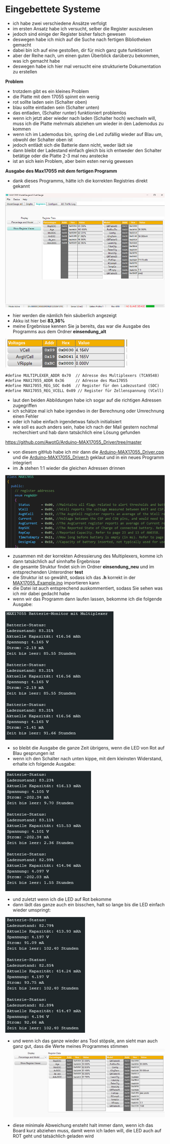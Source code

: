 # Eingebettete Systeme

- ich habe zwei verschiedene Ansätze verfolgt
- im ersten Ansatz habe ich versucht, selber die Register auszulesen
- jedoch sind einige der Register bisher falsch gewesen
- deswegen habe ich mich auf die Suche nach fertigen Bibliotheken gemacht
- dabei bin ich auf eine gestoßen, dir für mich ganz gute funktioniert
- aber der Reihe nach, um einen guten Überblick darüberzu bekommen, was ich gemacht habe
- deswegen habe ich hier mal versucht eine strukturierte Dokumentation zu erstellen

**Problem**
- trotzdem gibt es ein kleines Problem
- die Platte mit dem 17055 spinnt ein wenig
- rot sollte laden sein (Schalter oben)
- blau sollte eintladen sein (Schalter unten)
- das entladen, (Schalter runter) funktioniert problemlos
- wenn ich jetzt aber wieder nach laden (Schalter hoch) wechseln will, muss ich die Platte mehrmals abziehen um wieder in den Lademodus zu kommen
- wenn ich im Lademodus bin, spring die Led zufällig wieder auf Blau um, obwohl der Schalter oben ist
- jedoch entlädt sich die Batterie dann nicht, weder lädt sie
- dann bleibt der Ladestand einfach gleich bis ich entweder den Schalter betätige oder die Platte 2-3 mal neu anstecke
- ist an sich kein Problem, aber beim esten nervig gewesen

**Ausgabe des Max17055 mit dem fertigen Programm**
- dank dieses Programms, hätte ich die korrekten Registries direkt gekannt

![alt text](image.png)

- hier werden die nämlich fein säuberlich angezeigt
- Akku ist hier bei **83,36%**
- meine Ergebnisse kennen Sie ja bereits, das war die Ausgabe des Programms aus dem Ordner **einsendung_alt**

![alt text](image-1.png)

    #define MULTIPLEXER_ADDR 0x70  // Adresse des Multiplexers (TCA9548)
    #define MAX17055_ADDR 0x36     // Adresse des Max17055
    #define MAX17055_REG_SOC 0x06  // Register für den Ladezustand (SOC)
    #define MAX17055_REG_VCELL 0x09 // Register für Zellenspannung (VCell)

- laut den beiden Abbildungen habe ich sogar auf die richtigen Adressen zugegriffen
- ich schätze mal ich habe irgendwo in der Berechnung oder Umrechnung einen Fehler
- oder ich habe einfach irgendetwas falsch initialisiert
- wie soll es auch anders sein, habe ich nach der Mail gestern nochmal recherchiert und hab dann tatsächlich eine Lösung gefunden

https://github.com/AwotG/Arduino-MAX17055_Driver/tree/master

- von diesem gitHub habe ich mir dann die [Arduino-MAX17055_Driver.cpp](../einsendung_neu/test/Arduino-MAX17055_Driver.cpp) und die [Arduino-MAX17055_Driver.h](../einsendung_neu/test/Arduino-MAX17055_Driver.h) geklaut und in ein neues Programm integriert
- im **.h** stehen 1:1 wieder die gleichen Adressen drinnen 

![alt text](image-2.png)

- zusammen mit der korrekten Adressierung des Multiplexers, komme ich dann tatsächlich auf sinnhafte Ergebnisse
- die gesamte Struktur findet sich im Ordner **einsendung_neu** und im entsprechenden Unterordner **test**
- die Struktur ist so gewählt, sodass ich das **.h** korrekt in der [MAX17055_Example.ino](../einsendung_neu/test/examples/MAX17055_Example/MAX17055_Example.ino) importieren kann
- die Datei ist auch entsprechend auskommentiert, sodass Sie sehen was ich mir dabei gedacht habe
- wenn wir das Programm dann laufen lassen, bekomme ich die folgende Ausgabe:

![alt text](image-3.png)
- so bleibt die Ausgabe die ganze Zeit übrigens, wenn die LED von Rot auf Blau gesprungen ist
- wenn ich den Schalter nach unten kippe, mit dem kleinsten Widerstand, erhalte ich folgende Ausgabe:

![alt text](image-4.png)
- und zuletzt wenn ich die LED auf Rot bekomme
- dann lädt das ganze auch ein bisschen, halt so lange bis die LED einfach wieder umspringt:

![alt text](image-5.png)
- und wenn ich das ganze wieder ans Tool stöpsle, ann sieht man auch ganz gut, dass die Werte meines Programmes stimmen
![alt text](image-6.png)

- diese minimale Abweichung ensteht halt immer dann, wenn ich das Board kurz abziehen muss, damit wenn ich laden will, die LED auch auf ROT geht und tatsächlich geladen wird
